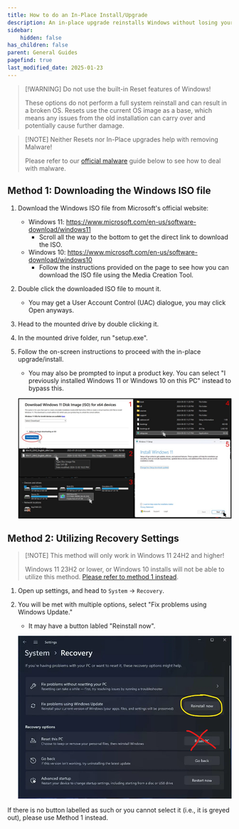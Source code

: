 ```yaml
---
title: How to do an In-Place Install/Upgrade
description: An in-place upgrade reinstalls Windows without losing your files, settings, or apps. It fixes system issues by refreshing core OS files and is preferred over a Reset for the same outcome.
sidebar:
    hidden: false
has_children: false
parent: General Guides
pagefind: true
last_modified_date: 2025-01-23
---
```

> [!WARNING] Do not use the built-in Reset features of Windows!
>
> These options do not perform a full system reinstall and can result in a broken OS. Resets use the current OS image as a base, which means any issues from the old installation can carry over and potentially cause further damage.

> [!NOTE] Neither Resets nor In-Place upgrades help with removing Malware!
>
> Please refer to our [official malware](/safety-security/malware-guide) guide below to see how to deal with malware.

## Method 1: Downloading the Windows ISO file
1. Download the Windows ISO file from Microsoft's official website:
    - Windows 11: https://www.microsoft.com/en-us/software-download/windows11
        - Scroll all the way to the bottom to get the direct link to download the ISO.
    - Windows 10: https://www.microsoft.com/en-us/software-download/windows10
        - Follow the instructions provided on the page to see how you can download the ISO file using the Media Creation Tool.
2. Double click the downloaded ISO file to mount it.
    - You may get a User Account Control (UAC) dialogue, you may click Open anyways.
3. Head to the mounted drive by double clicking it.
4. In the mounted drive folder, run "setup.exe".
5. Follow the on-screen instructions to proceed with the in-place upgrade/install.
    - You may also be prompted to input a product key. You can select "I previously installed Windows 11 or Windows 10 on this PC" instead to bypass this.

    ![method-1-steps.jpg](/src/assets/in-place-upgrade/method-1-steps.jpg)

## Method 2: Utilizing Recovery Settings

> [!NOTE] This method will only work in Windows 11 24H2 and higher!
>
> Windows 11 23H2 or lower, or Windows 10 installs will not be able to utilize this method. [Please refer to method 1 instead](/guides/in-place-upgrade/#method-1-downloading-the-windows-iso-file).

1. Open up settings, and head to `System` -> `Recovery`.
2. You will be met with multiple options, select "Fix problems using Windows Update."
    - It may have a button labled "Reinstall now".

    ![method-2-steps.png](/src/assets/in-place-upgrade/method-2-steps.png)

If there is no button labelled as such or you cannot select it (i.e., it is greyed out), please use Method 1 instead.